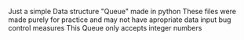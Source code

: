 Just a simple Data structure "Queue" made in python 
These files were made purely for practice and may not have apropriate data input bug control measures 
This Queue only accepts integer numbers
